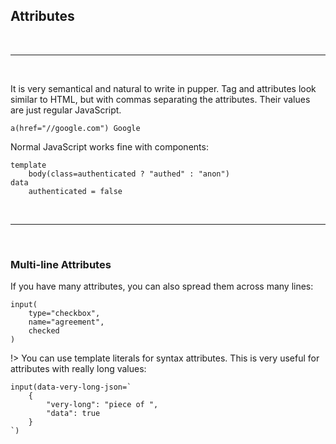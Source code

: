 ## Attributes
<br/>

---

<br/>

It is very semantical and natural to write in pupper.
Tag and attributes look similar to HTML, but with commas separating the attributes. Their values are just regular JavaScript.

```pug
a(href="//google.com") Google
```

Normal JavaScript works fine with components:

```pug
template
    body(class=authenticated ? "authed" : "anon")
data
    authenticated = false
```

<br/>

---

<br/>

### Multi-line Attributes
If you have many attributes, you can also spread them across many lines:

```pug
input(
    type="checkbox",
    name="agreement",
    checked
)
```

!>
    You can use template literals for syntax attributes.
    This is very useful for attributes with really long values:

```pug
input(data-very-long-json=`
    {
        "very-long": "piece of ",
        "data": true
    }
`)
```